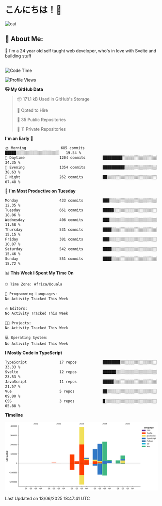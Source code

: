 

# こんにちは！🙂  
![cat](https://github.com/michaelnji/michaelnji/assets/73862378/606e99e9-2c18-4853-8722-991e4af8eae6)

## 💫 About Me:
🙂 I'm a 24 year old self taught web developer, who's in love with Svelte and building stuff <br><br>

<!--START_SECTION:waka-->
![Code Time](http://img.shields.io/badge/Code%20Time-1%2C211%20hrs%2034%20mins-blue)

![Profile Views](http://img.shields.io/badge/Profile%20Views-2-blue)

**🐱 My GitHub Data** 

> 📦 171.1 kB Used in GitHub's Storage 
 > 
> 💼 Opted to Hire
 > 
> 📜 35 Public Repositories 
 > 
> 🔑 11 Private Repositories 
 > 
**I'm an Early 🐤** 

```text
🌞 Morning                685 commits         █████░░░░░░░░░░░░░░░░░░░░   19.54 % 
🌆 Daytime                1204 commits        █████████░░░░░░░░░░░░░░░░   34.35 % 
🌃 Evening                1354 commits        ██████████░░░░░░░░░░░░░░░   38.63 % 
🌙 Night                  262 commits         ██░░░░░░░░░░░░░░░░░░░░░░░   07.48 % 
```
📅 **I'm Most Productive on Tuesday** 

```text
Monday                   433 commits         ███░░░░░░░░░░░░░░░░░░░░░░   12.35 % 
Tuesday                  661 commits         █████░░░░░░░░░░░░░░░░░░░░   18.86 % 
Wednesday                406 commits         ███░░░░░░░░░░░░░░░░░░░░░░   11.58 % 
Thursday                 531 commits         ████░░░░░░░░░░░░░░░░░░░░░   15.15 % 
Friday                   381 commits         ███░░░░░░░░░░░░░░░░░░░░░░   10.87 % 
Saturday                 542 commits         ████░░░░░░░░░░░░░░░░░░░░░   15.46 % 
Sunday                   551 commits         ████░░░░░░░░░░░░░░░░░░░░░   15.72 % 
```


📊 **This Week I Spent My Time On** 

```text
🕑︎ Time Zone: Africa/Douala

💬 Programming Languages: 
No Activity Tracked This Week

🔥 Editors: 
No Activity Tracked This Week

🐱‍💻 Projects: 
No Activity Tracked This Week

💻 Operating System: 
No Activity Tracked This Week
```

**I Mostly Code in TypeScript** 

```text
TypeScript               17 repos            ████████░░░░░░░░░░░░░░░░░   33.33 % 
Svelte                   12 repos            ██████░░░░░░░░░░░░░░░░░░░   23.53 % 
JavaScript               11 repos            █████░░░░░░░░░░░░░░░░░░░░   21.57 % 
Vue                      5 repos             ██░░░░░░░░░░░░░░░░░░░░░░░   09.80 % 
CSS                      3 repos             █░░░░░░░░░░░░░░░░░░░░░░░░   05.88 % 
```



**Timeline**

![Lines of Code chart](https://raw.githubusercontent.com/michaelnji/michaelnji/main/assets/bar_graph.png)


 Last Updated on 13/06/2025 18:47:41 UTC
<!--END_SECTION:waka-->
